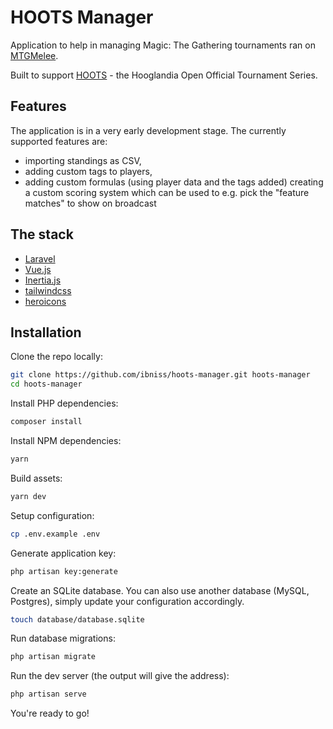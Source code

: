 # HOOTS Manager

Application to help in managing Magic: The Gathering tournaments ran on [MTGMelee](https://mtgmelee.com/).

Built to support [HOOTS](https://www.jeffhoogland.com/hooglandia-open-series/) - the Hooglandia Open Official Tournament Series.

## Features

The application is in a very early development stage. The currently supported features are:

-   importing standings as CSV,
-   adding custom tags to players,
-   adding custom formulas (using player data and the tags added) creating a custom scoring system which can be used to e.g. pick the "feature matches" to show on broadcast

## The stack

-   [Laravel](https://laravel.com/)
-   [Vue.js](https://vuejs.org/)
-   [Inertia.js](https://inertiajs.com/)
-   [tailwindcss](https://tailwindcss.com/)
-   [heroicons](https://heroicons.com/)

## Installation

Clone the repo locally:

```sh
git clone https://github.com/ibniss/hoots-manager.git hoots-manager
cd hoots-manager
```

Install PHP dependencies:

```sh
composer install
```

Install NPM dependencies:

```sh
yarn
```

Build assets:

```sh
yarn dev
```

Setup configuration:

```sh
cp .env.example .env
```

Generate application key:

```sh
php artisan key:generate
```

Create an SQLite database. You can also use another database (MySQL, Postgres), simply update your configuration accordingly.

```sh
touch database/database.sqlite
```

Run database migrations:

```sh
php artisan migrate
```

Run the dev server (the output will give the address):

```sh
php artisan serve
```

You're ready to go!
